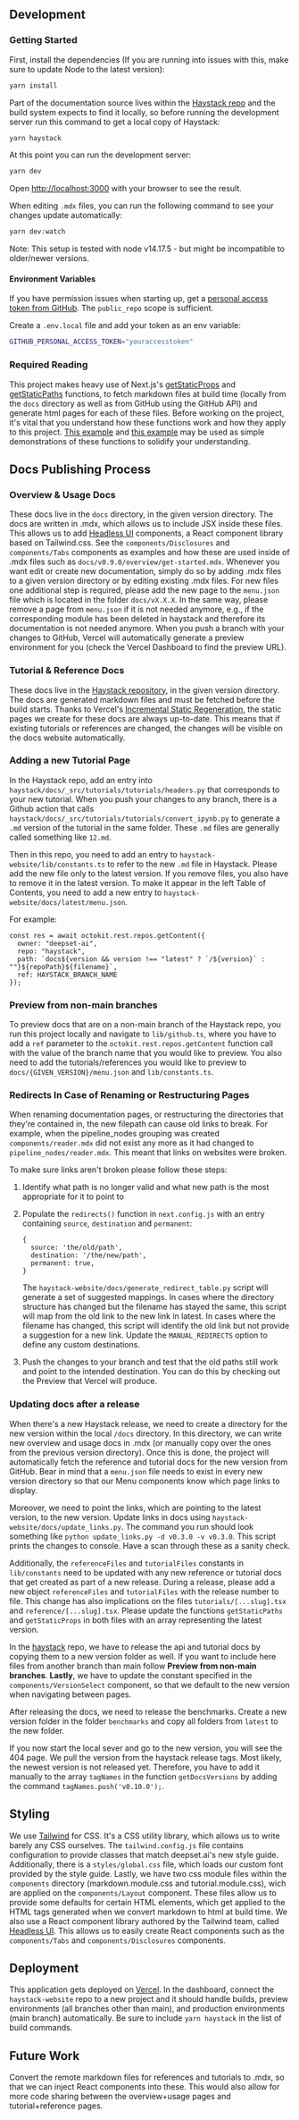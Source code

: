 ## Development

### Getting Started

First, install the dependencies (If you are running into issues with this,
make sure to update Node to the latest version):
```bash
yarn install
```

Part of the documentation source lives within the [Haystack repo](https://github.com/deepset-ai/haystack)
and the build system expects to find it locally, so before running the development
server run this command to get a local copy of Haystack:
```bash
yarn haystack
```

At this point you can run the development server:
```bash
yarn dev
```

Open [http://localhost:3000](http://localhost:3000) with your browser to see the result.

When editing `.mdx` files, you can run the following command to see your changes update automatically:
```bash
yarn dev:watch
```

Note: This setup is tested with node v14.17.5 - but might be incompatible to older/newer versions.

#### Environment Variables

If you have permission issues when starting up, get a [personal access token from GitHub](https://github.com/settings/tokens/new). The `public_repo` scope is sufficient.

Create a `.env.local` file and add your token as an env variable:

```bash
GITHUB_PERSONAL_ACCESS_TOKEN="youraccesstoken"
```

### Required Reading

This project makes heavy use of Next.js's [getStaticProps](https://nextjs.org/docs/basic-features/data-fetching#getstaticprops-static-generation) and [getStaticPaths](https://nextjs.org/docs/basic-features/data-fetching#getstaticpaths-static-generation) functions, to fetch markdown files at build time (locally from the `docs` directory as well as from GitHub using the GitHub API) and generate html pages for each of these files. Before working on the project, it's vital that you understand how these functions work and how they apply to this project. [This example](https://github.com/vercel/next.js/tree/canary/examples/blog-starter-typescript) and [this example](https://github.com/vercel/next.js/tree/canary/examples/with-mdx-remote) may be used as simple demonstrations of these functions to solidify your understanding.

## Docs Publishing Process

### Overview & Usage Docs

These docs live in the `docs` directory, in the given version directory. The docs are written in .mdx, which allows us to include JSX inside these files. This allows us to add [Headless UI](http://headlessui.dev/) components, a React component library based on Tailwind.css. See the `components/Disclosures` and `components/Tabs` components as examples and how these are used inside of .mdx files such as `docs/v0.9.0/overview/get-started.mdx`. Whenever you want edit or create new documentation, simply do so by adding .mdx files to a given version directory or by editing existing .mdx files. For new files one additional step is required, please add the new page to the `menu.json` file which is located in the folder `docs/vX.X.X`. In the same way, please remove a page from `menu.json` if it is not needed anymore, e.g., if the corresponding module has been deleted in haystack and therefore its documentation is not needed anymore. When you push a branch with your changes to GitHub, Vercel will automatically generate a preview environment for you (check the Vercel Dashboard to find the preview URL).

### Tutorial & Reference Docs

These docs live in the [Haystack repository](https://github.com/deepset-ai/haystack/tree/main/docs),
in the given version directory. The docs are generated markdown files and must be fetched before the
build starts. Thanks to Vercel's [Incremental Static Regeneration](https://vercel.com/docs/next.js/incremental-static-regeneration), the static pages we create for these docs are always up-to-date. This
means that if existing tutorials or references are changed, the changes will be visible on the docs
website automatically.

### Adding a new Tutorial Page

In the Haystack repo, add an entry into `haystack/docs/_src/tutorials/tutorials/headers.py` that corresponds to your new tutorial. When you push your changes to any branch, there is a Github action that calls `haystack/docs/_src/tutorials/tutorials/convert_ipynb.py` to generate a `.md` version of the tutorial in the same folder. These `.md` files are generally called something like `12.md`.

Then in this repo, you need to add an entry to `haystack-website/lib/constants.ts` to refer to the new `.md` file in Haystack. Please add the new file only to the latest version. If you remove files, you also
have to remove it in the latest version. To make it appear in the left Table of Contents, you need to
add a new entry to `haystack-website/docs/latest/menu.json`.

For example:
```
const res = await octokit.rest.repos.getContent({
  owner: "deepset-ai",
  repo: "haystack",
  path: `docs${version && version !== "latest" ? `/${version}` : ""}${repoPath}${filename}`,
  ref: HAYSTACK_BRANCH_NAME
});
```
### Preview from non-main branches

To preview docs that are on a non-main branch of the Haystack repo, you run this project locally and navigate to `lib/github.ts`, where you have to add a `ref` parameter to the `octokit.rest.repos.getContent` function call with the value of the branch name that you would like to preview. You also need to add the tutorials/references you would like to preview to `docs/{GIVEN_VERSION}/menu.json` and `lib/constants.ts`.

### Redirects In Case of Renaming or Restructuring Pages

When renaming documentation pages, or restructuring the directories that they're contained in, the new filepath can cause old links to break. For example, when the pipeline_nodes grouping was created `components/reader.mdx` did not exist any more as it had changed to `pipeline_nodes/reader.mdx`. This meant that links on websites were broken.

To make sure links aren't broken please follow these steps:

1. Identify what path is no longer valid and what new path is the most appropriate for it to point to

2. Populate the `redirects()` function in `next.config.js` with an entry containing `source`, `destination` and `permanent`:
    ```
    {
      source: 'the/old/path',
      destination: '/the/new/path',
      permanent: true,
    }
    ```

   The `haystack-website/docs/generate_redirect_table.py` script will generate a set of suggested mappings. In cases where the directory structure has changed but the filename has stayed the same, this script will map from the old link to the new link in latest. In cases where the filename has changed, this script will identify the old link but not provide a suggestion for a new link. Update the `MANUAL_REDIRECTS` option to define any custom destinations.

3. Push the changes to your branch and test that the old paths still work and point to the intended destination. You can do this by checking out the
Preview that Vercel will produce.

### Updating docs after a release

When there's a new Haystack release, we need to create a directory for the new version within the local `/docs` directory. In this directory, we can write new overview and usage docs in .mdx (or manually copy over the ones from the previous version directory). Once this is done, the project will automatically fetch the reference and tutorial docs for the new version from GitHub. Bear in mind that a `menu.json` file needs to exist in every new version directory so that our Menu components know which page links to display.

Moreover, we need to point the links, which are pointing to the latest version, to the new version. Update links in docs using `haystack-website/docs/update_links.py`. The command you run should look something like `python update_links.py -d v0.3.0 -v v0.3.0`. This script prints the changes to console. Have a scan through these as a sanity check.

Additionally, the `referenceFiles` and `tutorialFiles` constants in `lib/constants` need to be updated with any new reference or tutorial docs that get created as part of a new release. During a release, please add a new object `referenceFiles` and `tutorialFiles` with the release number to file. This change has also implications on the files `tutorials/[...slug].tsx` and `reference/[...slug].tsx`. Please update the functions `getStaticPaths` and `getStaticProps` in both files with an array representing the latest version.

In the [haystack](https://github.com/deepset-ai/haystack) repo, we have to release the api and tutorial docs by copying them to a new version folder as well. If you want to include here files from another branch than main follow **Preview from non-main branches**. **Lastly**, we have to update the constant specified in the `components/VersionSelect` component, so that we default to the new version when navigating between pages.

After releasing the docs, we need to release the benchmarks. Create a new version folder in the folder `benchmarks` and copy all folders from `latest` to the new folder.

If you now start the local sever and go to the new version, you will see the 404 page. We pull the version from the haystack release tags. Most likely, the newest version is not released yet. Therefore, you have to add it manually to the array `tagNames` in the function `getDocsVersions` by adding the command `tagNames.push('v0.10.0');`.

## Styling

We use [Tailwind](https://tailwindcss.com) for CSS. It's a CSS utility library, which allows us to write barely any CSS ourselves. The `tailwind.config.js` file contains configuration to provide classes that match deepset.ai's new style guide. Additionally, there is a `styles/global.css` file, which loads our custom font provided by the style guide. Lastly, we have two css module files within the `components` directory (markdown.module.css and tutorial.module.css), wich are applied on the `components/Layout` component. These files allow us to provide some defaults for certain HTML elements, which get applied to the HTML tags generated when we convert markdown to html at build time. We also use a React component library authored by the Tailwind team, called [Headless UI](http://headlessui.dev/). This allows us to easily create React components such as the `components/Tabs` and `components/Disclosures` components.

## Deployment

This application gets deployed on [Vercel](https://vercel.com). In the dashboard, connect the
`haystack-website` repo to a new project and it should handle builds, preview environments (all branches
other than main), and production environments (main branch) automatically. Be sure to include
`yarn haystack` in the list of build commands.

## Future Work

Convert the remote markdown files for references and tutorials to .mdx, so that we can inject React
components into these. This would also allow for more code sharing between the overview+usage pages and
tutorial+reference pages.
